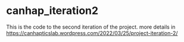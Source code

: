 # canhap_iteration2

This is the code to the second iteration of the project. more details in https://canhapticslab.wordpress.com/2022/03/25/project-iteration-2/

